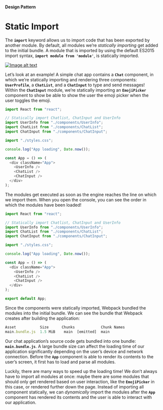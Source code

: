 #### Design Pattern

# Static Import

The **`import`** keyword allows us to import code that has been exported by another module. By default, all modules we’re *statically importing* get added to the initial bundle. A module that is imported by using the default ES2015 import syntax, **`import module from 'module'`**, is statically imported.

[![Image alt text](https://res.cloudinary.com/ddxwdqwkr/video/upload/f_auto/v1609244287/patterns.dev/saticimport1_cgh9h6.jpg)](https://res.cloudinary.com/ddxwdqwkr/video/upload/f_auto/v1609244287/patterns.dev/saticimport1_cgh9h6.mp4)

Let’s look at an example! A simple chat app contains a **`Chat`** component, in which we’re statically importing and rendering three components: **`UserProfile`**, a **`ChatList`**, and a **`ChatInput`** to type and send messages! Within the **`ChatInput`** module, we’re statically importing an **`EmojiPicker`** component to show be able to show the user the emoji picker when the user toggles the emoji.

```javascript
import React from "react";

// Statically import Chatlist, ChatInput and UserInfo
import UserInfo from "./components/UserInfo";
import ChatList from "./components/ChatList";
import ChatInput from "./components/ChatInput";

import "./styles.css";

console.log("App loading", Date.now());

const App = () => (
  <div className="App">
    <UserInfo />
    <ChatList />
    <ChatInput />
  </div>
);
```

The modules get executed as soon as the engine reaches the line on which we import them. When you open the console, you can see the order in which the modules have been loaded!

```javascript
import React from "react";

// Statically import Chatlist, ChatInput and UserInfo
import UserInfo from "./components/UserInfo";
import ChatList from "./components/ChatList";
import ChatInput from "./components/ChatInput";

import "./styles.css";

console.log("App loading", Date.now());

const App = () => (
  <div className="App">
    <UserInfo />
    <ChatList />
    <ChatInput />
  </div>
);

export default App;
```

Since the components were statically imported, Webpack bundled the modules into the initial bundle. We can see the bundle that Webpack creates after building the application:

```javascript
Asset           Size      Chunks            Chunk Names
main.bundle.js  1.5 MiB    main  [emitted]  main
```

Our chat application’s source code gets bundled into one bundle: **`main.bundle.js`**. A large bundle size can affect the loading time of our application significantly depending on the user’s device and network connection. Before the **`App`** component is able to render its contents to the user’s screen, it first has to load and parse all modules.

Luckily, there are many ways to speed up the loading time! We don’t always have to import all modules at once: maybe there are some modules that should only get rendered based on user interaction, like the **`EmojiPicker`** in this case, or rendered further down the page. Instead of importing all component statically, we can *dynamically* import the modules after the **`App`** component has rendered its contents and the user is able to interact with our application.